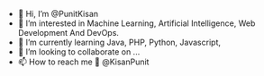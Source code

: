 - 👋 Hi, I’m @PunitKisan
- 👀 I’m interested in Machine Learning, Artificial Intelligence, Web Development And DevOps.
- 🌱 I’m currently learning Java, PHP, Python, Javascript,
- 💞️ I’m looking to collaborate on ...
- 📫 How to reach me  @KisanPunit

<!---
PunitKisan/PunitKisan is a ✨ special ✨ repository because its `README.md` (this file) appears on your GitHub profile.
You can click the Preview link to take a look at your changes.
--->
